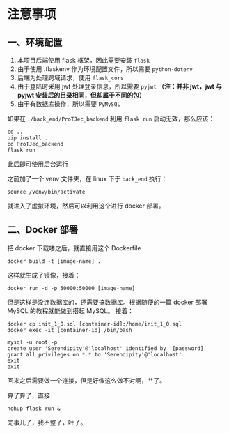 # 注意事项

## 一、环境配置

1. 本项目后端使用 flask 框架，因此需要安装 `flask`
2. 由于使用 .flaskenv 作为环境配置文件，所以需要 `python-dotenv`
3. 后端为处理跨域请求，使用 `flask_cors`
4. 由于登陆时采用 jwt 处理登录信息，所以需要 `pyjwt` **（注：并非 jwt，jwt 与 pyjwt 安装后的目录相同，但却属于不同的包）**
5. 由于有数据库操作，所以需要 `PyMySQL`

如果在 `./back_end/ProTJec_backend` 利用 `flask run` 启动无效，那么应该：

```shell
cd ..
pip install .
cd ProTJec_backend
flask run
```

此后即可使用后台运行

之前加了一个 venv 文件夹，在 linux 下于 `back_end` 执行：

```shell
source /venv/bin/activate
```
就进入了虚拟环境，然后可以利用这个进行 docker 部署。

## 二、Docker 部署

把 docker 下载喽之后，就直接用这个 Dockerfile

```shell
docker build -t [image-name] .
```

这样就生成了镜像，接着：

```shell
docker run -d -p 50000:50000 [image-name]
```

但是这样是没连数据库的，还需要搞数据库。根据随便的一篇 docker 部署 MySQL 的教程就能做到搭起 MySQL。
接着：

```shell
docker cp init_1_0.sql [container-id]:/home/init_1_0.sql
docker exec -it [container-id] /bin/bash

mysql -u root -p
create user 'Serendipity'@'localhost' identified by '[password]'
grant all privileges on *.* to 'Serendipity'@'localhost'
exit
exit
```

回来之后需要做一个连接，但是好像这么做不对啊，艹了。

算了算了，直接

```shell
nohup flask run &
```

完事儿了，我不整了，吐了。